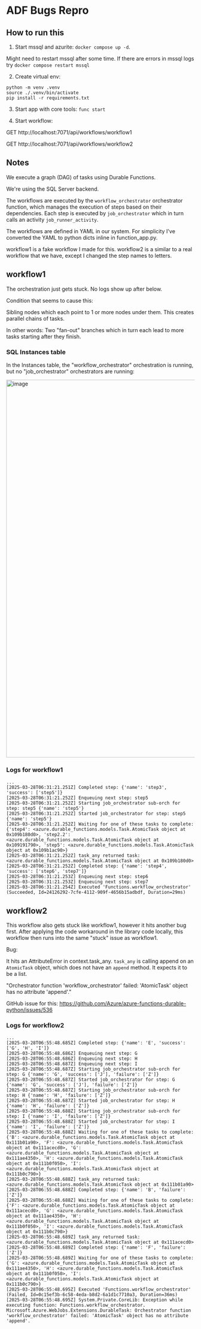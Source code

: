 # ADF Bugs Repro

## How to run this

1. Start mssql and azurite: `docker compose up -d`. 

Might need to restart mssql after some time. If there are errors in mssql logs try `docker compose restart mssql`

2. Create virtual env:
```
python -m venv .venv
source ./.venv/bin/activate
pip install -r requirements.txt
```

3. Start app with core tools: `func start`

4. Start workflow:

GET http://localhost:7071/api/workflows/workflow1

GET http://localhost:7071/api/workflows/workflow2


## Notes

We execute a graph (DAG) of tasks using Durable Functions.

We're using the SQL Server backend.

The workflows are executed by the `workflow_orchestrator` orchestrator function, which manages the execution of steps based on their dependencies. Each step is executed by `job_orchestrator` which in turn calls an activity `job_runner_activity`.

The workflows are defined in YAML in our system. For simplicity I've converted the YAML to python dicts inline in function_app.py.

workflow1 is a fake workflow I made for this.
workflow2 is a similar to a real workflow that we have, except I changed the step names to letters.


## workflow1

The orchestration just gets stuck. No logs show up after below.

Condition that seems to cause this:

Sibling nodes which each point to 1 or more nodes under them. This creates parallel chains of tasks.

In other words: Two "fan-out" branches which in turn each lead to more tasks starting after they finish.

### SQL Instances table
In the Instances table, the "workflow_orchestrator" orchestration is running, but no "job_orchestrator" orchestrators are running:

<img width="1008" alt="image" src="https://github.com/user-attachments/assets/32cd3559-4f70-4044-b311-b9bea57d2a09" />


### Logs for workflow1

```
...
[2025-03-28T06:31:21.251Z] Completed step: {'name': 'step3', 'success': ['step5']}
[2025-03-28T06:31:21.252Z] Enqueuing next step: step5
[2025-03-28T06:31:21.252Z] Starting job_orchestrator sub-orch for step: step5 {'name': 'step5'}
[2025-03-28T06:31:21.252Z] Started job_orchestrator for step: step5 {'name': 'step5'}
[2025-03-28T06:31:21.252Z] Waiting for one of these tasks to complete: {'step4': <azure.durable_functions.models.Task.AtomicTask object at 0x109b180d0>, 'step2.2': <azure.durable_functions.models.Task.AtomicTask object at 0x109191790>, 'step5': <azure.durable_functions.models.Task.AtomicTask object at 0x109b1ac90>}
[2025-03-28T06:31:21.252Z] task_any returned task: <azure.durable_functions.models.Task.AtomicTask object at 0x109b180d0>
[2025-03-28T06:31:21.252Z] Completed step: {'name': 'step4', 'success': ['step6', 'step7']}
[2025-03-28T06:31:21.253Z] Enqueuing next step: step6
[2025-03-28T06:31:21.253Z] Enqueuing next step: step7
[2025-03-28T06:31:21.254Z] Executed 'Functions.workflow_orchestrator' (Succeeded, Id=24126292-7cfe-4112-909f-4656b15adbdf, Duration=29ms)
```


## workflow2

This workflow also gets stuck like workflow1, however it hits another bug first. After applying the code workaround in the library code locally, this workflow then runs into the same "stuck" issue as workflow1.

Bug:

It hits an AttributeError in context.task_any. `task_any` is calling append on an `AtomicTask` object, which does not have an `append` method. It expects it to be a list.

"Orchestrator function 'workflow_orchestrator' failed: 'AtomicTask' object has no attribute 'append'."

GitHub issue for this: https://github.com/Azure/azure-functions-durable-python/issues/536


### Logs for workflow2

```
...
[2025-03-28T06:55:48.685Z] Completed step: {'name': 'E', 'success': ['G', 'H', 'I']}
[2025-03-28T06:55:48.686Z] Enqueuing next step: G
[2025-03-28T06:55:48.686Z] Enqueuing next step: H
[2025-03-28T06:55:48.687Z] Enqueuing next step: I
[2025-03-28T06:55:48.687Z] Starting job_orchestrator sub-orch for step: G {'name': 'G', 'success': ['J'], 'failure': ['Z']}
[2025-03-28T06:55:48.687Z] Started job_orchestrator for step: G {'name': 'G', 'success': ['J'], 'failure': ['Z']}
[2025-03-28T06:55:48.687Z] Starting job_orchestrator sub-orch for step: H {'name': 'H', 'failure': ['Z']}
[2025-03-28T06:55:48.687Z] Started job_orchestrator for step: H {'name': 'H', 'failure': ['Z']}
[2025-03-28T06:55:48.688Z] Starting job_orchestrator sub-orch for step: I {'name': 'I', 'failure': ['Z']}
[2025-03-28T06:55:48.688Z] Started job_orchestrator for step: I {'name': 'I', 'failure': ['Z']}
[2025-03-28T06:55:48.688Z] Waiting for one of these tasks to complete: {'B': <azure.durable_functions.models.Task.AtomicTask object at 0x111b01a90>, 'F': <azure.durable_functions.models.Task.AtomicTask object at 0x111acecd0>, 'G': <azure.durable_functions.models.Task.AtomicTask object at 0x111ae4350>, 'H': <azure.durable_functions.models.Task.AtomicTask object at 0x111b0f050>, 'I': <azure.durable_functions.models.Task.AtomicTask object at 0x111b0c790>}
[2025-03-28T06:55:48.688Z] task_any returned task: <azure.durable_functions.models.Task.AtomicTask object at 0x111b01a90>
[2025-03-28T06:55:48.688Z] Completed step: {'name': 'B', 'failure': ['Z']}
[2025-03-28T06:55:48.688Z] Waiting for one of these tasks to complete: {'F': <azure.durable_functions.models.Task.AtomicTask object at 0x111acecd0>, 'G': <azure.durable_functions.models.Task.AtomicTask object at 0x111ae4350>, 'H': <azure.durable_functions.models.Task.AtomicTask object at 0x111b0f050>, 'I': <azure.durable_functions.models.Task.AtomicTask object at 0x111b0c790>}
[2025-03-28T06:55:48.689Z] task_any returned task: <azure.durable_functions.models.Task.AtomicTask object at 0x111acecd0>
[2025-03-28T06:55:48.689Z] Completed step: {'name': 'F', 'failure': ['Z']}
[2025-03-28T06:55:48.689Z] Waiting for one of these tasks to complete: {'G': <azure.durable_functions.models.Task.AtomicTask object at 0x111ae4350>, 'H': <azure.durable_functions.models.Task.AtomicTask object at 0x111b0f050>, 'I': <azure.durable_functions.models.Task.AtomicTask object at 0x111b0c790>}
[2025-03-28T06:55:48.695Z] Executed 'Functions.workflow_orchestrator' (Failed, Id=0c15ef3b-6c58-4eda-b8d2-6a1d1c7710a3, Duration=36ms)
[2025-03-28T06:55:48.695Z] System.Private.CoreLib: Exception while executing function: Functions.workflow_orchestrator. Microsoft.Azure.WebJobs.Extensions.DurableTask: Orchestrator function 'workflow_orchestrator' failed: 'AtomicTask' object has no attribute 'append'.
```
